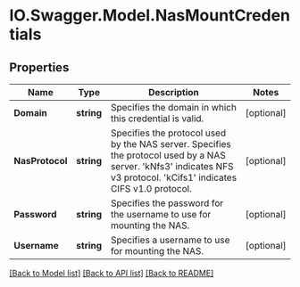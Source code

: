 # IO.Swagger.Model.NasMountCredentials
## Properties

Name | Type | Description | Notes
------------ | ------------- | ------------- | -------------
**Domain** | **string** | Specifies the domain in which this credential is valid. | [optional] 
**NasProtocol** | **string** | Specifies the protocol used by the NAS server. Specifies the protocol used by a NAS server. &#39;kNfs3&#39; indicates NFS v3 protocol. &#39;kCifs1&#39; indicates CIFS v1.0 protocol. | [optional] 
**Password** | **string** | Specifies the password for the username to use for mounting the NAS. | [optional] 
**Username** | **string** | Specifies a username to use for mounting the NAS. | [optional] 

[[Back to Model list]](../README.md#documentation-for-models) [[Back to API list]](../README.md#documentation-for-api-endpoints) [[Back to README]](../README.md)

